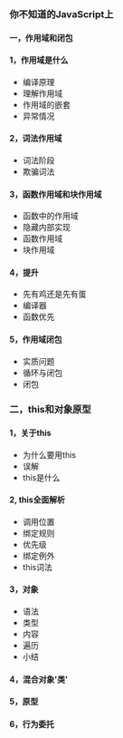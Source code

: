 
### 你不知道的JavaScript上

#### 一，作用域和闭包

#### 1，作用域是什么

-   编译原理
-   理解作用域
-   作用域的嵌套
-   异常情况

#### 2，词法作用域

- 词法阶段
- 欺骗词法

#### 3，函数作用域和块作用域

- 函数中的作用域
- 隐藏内部实现
- 函数作用域
- 块作用域

#### 4，提升
- 先有鸡还是先有蛋
- 编译器
- 函数优先

#### 5，作用域闭包
- 实质问题
- 循环与闭包
- 闭包

### 二，this和对象原型

#### 1，关于this
- 为什么要用this
- 误解
- this是什么

#### 2, this全面解析
- 调用位置
- 绑定规则
- 优先级
- 绑定例外
- this词法

#### 3，对象
- 语法
- 类型
- 内容
- 遍历
- 小结

#### 4，混合对象'类'
#### 5，原型
#### 6，行为委托